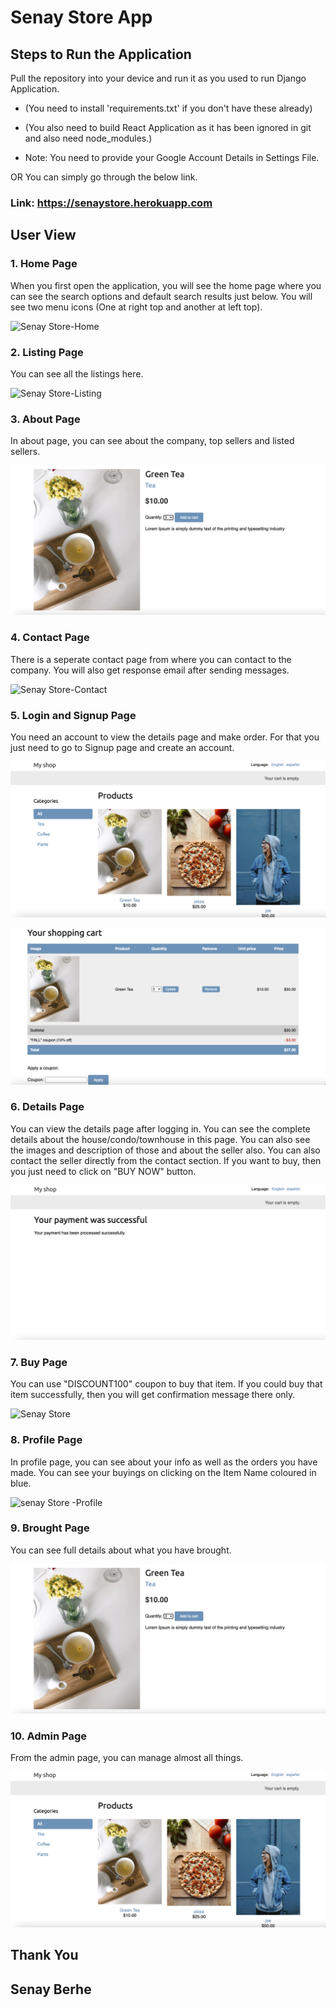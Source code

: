 # Senay Store App

## Steps to Run the Application

Pull the repository into your device and run it as you used to run Django Application.

-   (You need to install 'requirements.txt' if you don't have these already)

-   (You also need to build React Application as it has been ignored in git and also need node_modules.)

-   Note: You need to provide your Google Account Details in Settings File.

OR You can simply go through the below link.

### Link: https://senaystore.herokuapp.com

## User View

### 1. Home Page

When you first open the application, you will see the home page where you can see the search options and default search results just below. You will see two menu icons (One at right top and another at left top).

![Senay Store-Home](img.png)

### 2. Listing Page

You can see all the listings here.

![Senay Store-Listing](img1.png)

### 3. About Page

In about page, you can see about the company, top sellers and listed sellers.

![Senay Store-About](img2.png)

### 4. Contact Page

There is a seperate contact page from where you can contact to the company. You will also get response email after sending messages.

![Senay Store-Contact]('img3.png')

### 5. Login and Signup Page

You need an account to view the details page and make order. For that you just need to go to Signup page and create an account.



![Senay Store -Signup](img4.png)

![senay store -Login](img5.png)

### 6. Details Page

You can view the details page after logging in. You can see the complete details about the house/condo/townhouse in this page. You can also see the images and description of those and about the seller also. You can also contact the seller directly from the contact section.
If you want to buy, then you just need to click on "BUY NOW" button.

![senay Store-Home](img6.png)

### 7. Buy Page

You can use "DISCOUNT100" coupon to buy that item. If you could buy that item successfully, then you will get confirmation message there only.

![Senay Store](img.png)

### 8. Profile Page

In profile page, you can see about your info as well as the orders you have made. You can see your buyings on clicking on the Item Name coloured in blue.

![senay Store -Profile](img3.png)

### 9. Brought Page

You can see full details about what you have brought.

![Senay Store](img2.png)

### 10. Admin Page

From the admin page, you can manage almost all things.

![Senay Store - Admin](img4.png)

## Thank You

## Senay Berhe

